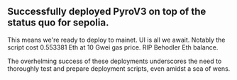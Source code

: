 ## Successfully deployed PyroV3 on top of the status quo for sepolia.
This means we're ready to deploy to mainet. UI is all we await.
Notably the script cost 0.553381 Eth at 10 Gwei gas price. RIP Behodler Eth balance.

The overhelming success of these deployments underscores the need to thoroughly test and prepare deployment scripts, even amidst a sea of wens.